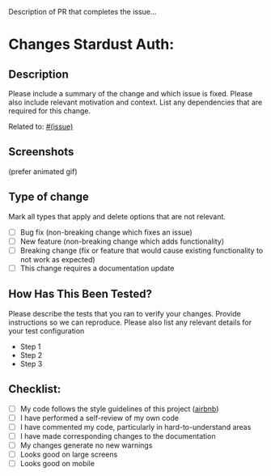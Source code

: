 Description of PR that completes the issue...

# Changes Stardust Auth:

## Description
Please include a summary of the change and which issue is fixed. Please also include relevant motivation and context. List any dependencies that are required for this change.

Related to: [#(issue)](https://www.pivotaltracker.com)

## Screenshots
(prefer animated gif)

## Type of change
Mark all types that apply and delete options that are not relevant.
- [ ] Bug fix (non-breaking change which fixes an issue)
- [ ] New feature (non-breaking change which adds functionality)
- [ ] Breaking change (fix or feature that would cause existing functionality to not work as expected)
- [ ] This change requires a documentation update

## How Has This Been Tested?
Please describe the tests that you ran to verify your changes. Provide instructions so we can reproduce. Please also list any relevant details for your test configuration
- Step 1
- Step 2
- Step 3

## Checklist:
- [ ] My code follows the style guidelines of this project ([airbnb](https://github.com/airbnb/javascript))
- [ ] I have performed a self-review of my own code
- [ ] I have commented my code, particularly in hard-to-understand areas
- [ ] I have made corresponding changes to the documentation
- [ ] My changes generate no new warnings
- [ ] Looks good on large screens
- [ ] Looks good on mobile
